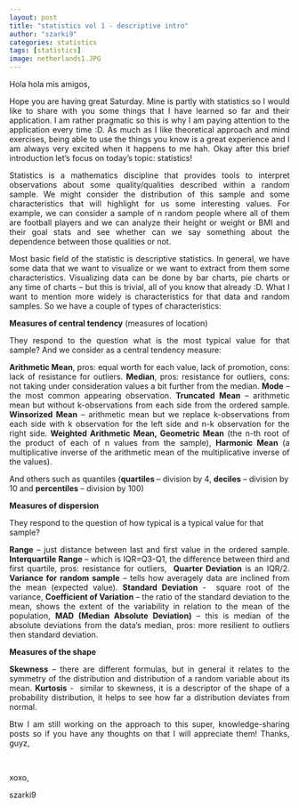 ```yaml
---
layout: post
title: "statistics vol 1 - descriptive intro"
author: "szarki9"
categories: statistics
tags: [statistics]
image: netherlands1.JPG
---
```

<p>Hola hola mis amigos,</p><p align="justify">Hope you are having great Saturday. Mine
is partly with statistics so I would like to share with you some things that I
have learned so far and their application. I am rather pragmatic so this is why
I am paying attention to the application every time :D. As much as I like
theoretical approach and mind exercises, being able to use the things you know
is a great experience and I am always very excited when it happens to me hah.
Okay after this brief introduction let’s focus on today’s topic: statistics!</p><p align="justify">Statistics is a mathematics discipline
that provides tools to interpret observations about some quality/qualities
described within a random sample. We might consider the distribution of this
sample and some characteristics that will highlight for us some interesting
values. For example, we can consider a sample of n random people where all of
them are football players and we can analyze their height or weight or BMI and
their goal stats and see whether can we say something about the dependence
between those qualities or not.</p><p align="justify">Most basic field of the statistic is
descriptive statistics. In general, we have some data that we want to visualize
or we want to extract from them some characteristics. Visualizing data can be
done by bar charts, pie charts or any time of charts – but this is trivial, all
of you know that already :D. What I want to mention more widely is characteristics
for that data and random samples. So we have a couple of types of
characteristics:</p><p><b align="justify">Measures of central tendency</b> (measures of location) </p><p align="justify">They respond to the question what is the
most typical value for that sample? And we consider as a central tendency
measure:</p><p align="justify"><b>Arithmetic Mean</b>, pros: equal worth for each
value, lack of promotion, cons: lack of resistance for outliers. <b>Median</b>, pros: resistance for outliers,
cons: not taking under consideration values a bit further from the median. <b>Mode</b> – the most common appearing
observation. <b>Truncated</b> <b>Mean</b> – arithmetic mean but without k-observations
from each side from the ordered sample. <b>Winsorized
Mean</b> – arithmetic mean but we replace k-observations from each side with k
observation for the left side and n-k observation for the right side. <b>Weighted Arithmetic Mean, Geometric Mean</b>
(the n-th root of the product of each of n values from the sample), <b>Harmonic Mean</b> (a multiplicative inverse
of the arithmetic mean of the multiplicative inverse of the values). </p><p>And others such as quantiles (<b>quartiles</b> – division by 4, <b>deciles</b> – division by 10 and <b>percentiles</b> – division by 100)</p><p><b>Measures of dispersion</b></p><p>They respond to the question of how typical
is a typical value for that sample?</p><p align="justify"><b>Range</b> – just distance between last
and first value in the ordered sample. <b>Interquartile</b>
<b>Range</b> – which is IQR=Q3-Q1, the difference
between third and first quartile, pros: resistance for outliers,  <b>Quarter
Deviation</b> is an IQR/2. <b>Variance for
random sample</b> – tells how averagely data are inclined from the mean (expected value).
<b>Standard Deviation</b> -  square root of the variance, <b>Coefficient of Variation</b> – the ratio of the standard deviation to the mean,
shows the extent of the variability in relation to the mean of the population, <b>MAD (Median Absolute Deviation)</b> – this is
median of the absolute deviations from the data’s median, pros: more resilient to
outliers then standard deviation.</p><p align="justify"><b>Measures of the shape </b></p><p align="justify"><b>Skewness</b> – there are different
formulas, but in general it relates to the symmetry of the distribution and
distribution of a random variable about its mean. <b>Kurtosis</b> -  similar to
skewness, it is a descriptor of the shape of a probability distribution, it helps
to see how far a distribution deviates from normal.</p><p align="justify">Btw I am still working on the approach to
this super, knowledge-sharing posts so if you have any thoughts on that I will
appreciate them! Thanks, guyz,</p><p><br></p><p>xoxo,</p><p>szarki9</p>